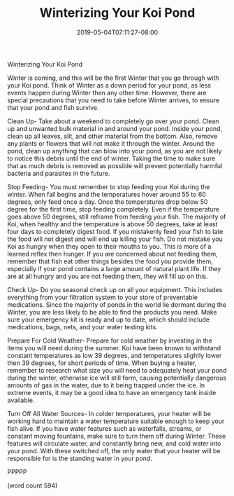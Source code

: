 ﻿---
title: "Winterizing Your Koi Pond"
date: 2019-05-04T07:11:27-08:00
description: "Koi txt Tips for Web Success"
featured_image: "/images/Koi txt.jpg"
tags: ["Koi txt"]
---

Winterizing Your Koi Pond

Winter is coming, and this will be the first Winter that you go through with your Koi pond. Think of Winter as a down period for your pond, as less events happen during Winter then any other time. However, there are special precautions that you need to take before Winter arrives, to ensure that your pond and fish survive.

Clean Up- Take about a weekend to completely go over your pond. Clean up and unwanted bulk material in and around your pond. Inside your pond, clean up all leaves, slit, and other material from the bottom. Also, remove any plants or flowers that will not make it through the winter. Around the pond, clean up anything that can blow into your pond, as you are not likely to notice this debris until the end of winter. Taking the time to make sure that as much debris is removed as possible will prevent potentially harmful bacteria and parasites in the future.

Stop Feeding- You must remember to stop feeding your Koi during the winter. When fall begins and the temperatures hover around 55 to 60 degrees, only feed once a day.  Once the temperatures drop below 50 degree for the first time, stop feeding completely. Even if the temperature goes above 50 degrees, still reframe from feeding your fish. The majority of Koi, when healthy and the temperature is above 50 degrees, take at least four days to completely digest food. If you mistakenly feed your fish to late the food will not digest and will end up killing your fish. Do not mistake you Koi as hungry when they open to their mouths to you. This is more of a learned reflex then hunger. If you are concerned about not feeding them, remember that fish eat other things besides the food you provide them, especially if your pond contains a large amount of natural plant life. If they are at all hungry and you are not feeding them, they will fill up on this.

Check Up- Do you seasonal check up on all your equipment. This includes everything from your filtration system to your store of preventable medications. Since the majority of ponds in the world lie dormant during the Winter, you are less likely to be able to find the products you need. Make sure your emergency kit is ready and up to date, which should include medications, bags, nets, and your water testing kits.

Prepare For Cold Weather- Prepare for cold weather by investing in the items you will need during the summer. Koi have been known to withstand constant temperatures as low 39 degrees, and temperatures slightly lower then 39 degrees, for short periods of time. When buying a heater, remember to research what size you will need to adequately heat your pond during the winter, otherwise ice will still form, causing potentially dangerous amounts of gas in the water, due to it being trapped under the ice. In extreme events, it may be a good idea to have an emergency tank inside available. 

Turn Off All Water Sources- In colder temperatures, your heater will be working hard to maintain a water temperature suitable enough to keep your fish alive. If you have water features such as waterfalls, streams, or constant moving fountains, make sure to turn them off during Winter. These features will circulate water, and constantly bring new, and cold water into your pond. With these switched off, the only water that your heater will be responsible for is the standing water in your pond. 

PPPPP

(word count 594)
  
 



